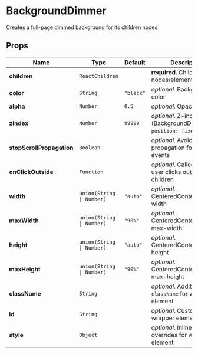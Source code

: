 # BackgroundDimmer

Creates a full-page dimmed background for its children nodes

## Props
|Name|Type|Default|Description|
|----|----|-------|-----------|
| **children** | <code>ReactChildren</code> |  | **required**. Children nodes/elements |
| **color** | <code>String</code> | <code>"black"</code> | *optional*. Background-color |
| **alpha** | <code>Number</code> | <code>0.5</code> | *optional*. Opacity |
| **zIndex** | <code>Number</code> | <code>99999</code> | *optional*. Z-index (BackgroundDimmer has `position: fixed`) |
| **stopScrollPropagation** | <code>Boolean</code> |  | *optional*. Avoid propagation for scroll events |
| **onClickOutside** | <code>Function</code> |  | *optional*. Called when user clicks outside children |
| **width** | <code>union(String &#124; Number)</code> | <code>"auto"</code> | *optional*. CenteredContentWrapper width |
| **maxWidth** | <code>union(String &#124; Number)</code> | <code>"90%"</code> | *optional*. CenteredContentWrapper max-width |
| **height** | <code>union(String &#124; Number)</code> | <code>"auto"</code> | *optional*. CenteredContentWrapper height |
| **maxHeight** | <code>union(String &#124; Number)</code> | <code>"90%"</code> | *optional*. CenteredContentWrapper max-height |
| **className** | <code>String</code> |  | *optional*. Additional `className` for wrapper element |
| **id** | <code>String</code> |  | *optional*. Custom `id` for wrapper element |
| **style** | <code>Object</code> |  | *optional*. Inline-style overrides for wrapper element |